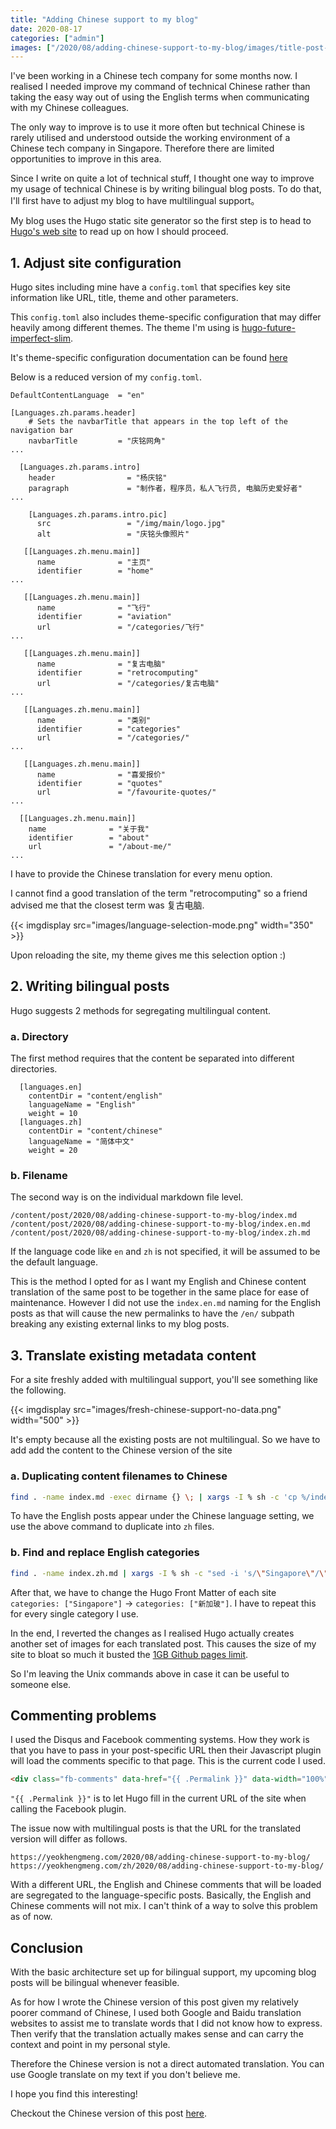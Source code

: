 ```yaml
---
title: "Adding Chinese support to my blog"
date: 2020-08-17
categories: ["admin"]
images: ["/2020/08/adding-chinese-support-to-my-blog/images/title-post-capture.png"]
---
```


I've been working in a Chinese tech company for some months now. I realised I needed improve my command of technical Chinese rather than taking the easy way out of using the English terms when communicating with my Chinese colleagues.

The only way to improve is to use it more often but technical Chinese is rarely utilised and understood outside the working environment of a Chinese tech company in Singapore. Therefore there are limited opportunities to improve in this area.

Since I write on quite a lot of technical stuff, I thought one way to improve my usage of technical Chinese is by writing bilingual blog posts. To do that, I'll first have to adjust my blog to have multilingual support。

<!--more-->

My blog uses the Hugo static site generator so the first step is to head to [Hugo's web site](https://gohugo.io/content-management/multilingualhe/) to read up on how I should proceed.

## 1. Adjust site configuration

Hugo sites including mine have a `config.toml` that specifies key site information like URL, title, theme and other parameters.

This `config.toml` also includes theme-specific configuration that may differ heavily among different themes. The theme I'm using is [hugo-future-imperfect-slim](https://themes.gohugo.io/hugo-future-imperfect-slim/).

It's theme-specific configuration documentation can be found [here](https://github.com/pacollins/hugo-future-imperfect-slim/wiki/config.toml)

Below is a reduced version of my `config.toml`.

```
DefaultContentLanguage  = "en"

[Languages.zh.params.header]
    # Sets the navbarTitle that appears in the top left of the navigation bar
    navbarTitle         = "庆铭网角"
...
    
  [Languages.zh.params.intro]
    header                = "杨庆铭"
    paragraph             = "制作者，程序员，私人飞行员, 电脑历史爱好者"
...

    [Languages.zh.params.intro.pic]
      src                 = "/img/main/logo.jpg"
      alt                 = "庆铭头像照片"

   [[Languages.zh.menu.main]]
      name              = "主页"
      identifier        = "home"
...

   [[Languages.zh.menu.main]]
      name              = "飞行"
      identifier        = "aviation"
      url               = "/categories/飞行"
...

   [[Languages.zh.menu.main]]
      name              = "复古电脑"
      identifier        = "retrocomputing"
      url               = "/categories/复古电脑"
...

   [[Languages.zh.menu.main]]
      name              = "类别"
      identifier        = "categories"
      url               = "/categories/"
...

   [[Languages.zh.menu.main]]
      name              = "喜爱报价"
      identifier        = "quotes"
      url               = "/favourite-quotes/"
...

  [[Languages.zh.menu.main]]
    name              = "关于我"
    identifier        = "about"
    url               = "/about-me/"
...
```

I have to provide the Chinese translation for every menu option.

I cannot find a good translation of the term "retrocomputing" so a friend advised me that the closest term was 复古电脑.

{{< imgdisplay src="images/language-selection-mode.png" width="350" >}}

Upon reloading the site, my theme gives me this selection option :)

## 2. Writing bilingual posts

Hugo suggests 2 methods for segregating multilingual content.

### a. Directory

The first method requires that the content be separated into different directories.

```
  [languages.en]
    contentDir = "content/english"
    languageName = "English"
    weight = 10
  [languages.zh]
    contentDir = "content/chinese"
    languageName = "简体中文"
    weight = 20
```

### b. Filename

The second way is on the individual markdown file level.

```
/content/post/2020/08/adding-chinese-support-to-my-blog/index.md
/content/post/2020/08/adding-chinese-support-to-my-blog/index.en.md
/content/post/2020/08/adding-chinese-support-to-my-blog/index.zh.md
```

If the language code like `en` and `zh` is not specified, it will be assumed to be the default language.

This is the method I opted for as I want my English and Chinese content translation of the same post to be together in the same place for ease of maintenance. However I did not use the `index.en.md` naming for the English posts as that will cause the new permalinks to have the `/en/` subpath breaking any existing external links to my blog posts.

## 3. Translate existing metadata content

For a site freshly added with multilingual support, you'll see something like the following.

{{< imgdisplay src="images/fresh-chinese-support-no-data.png" width="500" >}}

It's empty because all the existing posts are not multilingual. So we have to add add the content to the Chinese version of the site

### a. Duplicating content filenames to Chinese

```bash
find . -name index.md -exec dirname {} \; | xargs -I % sh -c 'cp %/index.md %/index.zh.md;'
```
To have the English posts appear under the Chinese language setting, we use the above command to duplicate into `zh` files.

### b. Find and replace English categories
```bash
find . -name index.zh.md | xargs -I % sh -c "sed -i 's/\"Singapore\"/\"新加玻\"/g' %"
```
After that, we have to change the Hugo Front Matter of each site `categories: ["Singapore"]` -> `categories: ["新加玻"]`. I have to repeat this for every single category I use.

In the end, I reverted the changes as I realised Hugo actually creates another set of images for each translated post. This causes the size of my site to bloat so much it busted the [1GB Github pages limit](https://docs.github.com/en/github/managing-large-files/what-is-my-disk-quota#file-and-repository-size-limitations).

So I'm leaving the Unix commands above in case it can be useful to someone else.

## Commenting problems

I used the Disqus and Facebook commenting systems. How they work is that you have to pass in your post-specific URL then their Javascript plugin will load the comments specific to that page. This is the current code I used. 

```html
<div class="fb-comments" data-href="{{ .Permalink }}" data-width="100%" data-numposts="5"></div>
```

`"{{ .Permalink }}"` is to let Hugo fill in the current URL of the site when calling the Facebook plugin.

The issue now with multilingual posts is that the URL for the translated version will differ as follows.

```
https://yeokhengmeng.com/2020/08/adding-chinese-support-to-my-blog/
https://yeokhengmeng.com/zh/2020/08/adding-chinese-support-to-my-blog/
```

With a different URL, the English and Chinese comments that will be loaded are segregated to the language-specific posts. Basically, the English and Chinese comments will not mix. I can't think of a way to solve this problem as of now.

## Conclusion

With the basic architecture set up for bilingual support, my upcoming blog posts will be bilingual whenever feasible.

As for how I wrote the Chinese version of this post given my relatively poorer command of Chinese, I used both Google and Baidu translation websites to assist me to translate words that I did not know how to express. Then verify that the translation actually makes sense and can carry the context and point in my personal style.

Therefore the Chinese version is not a direct automated translation. You can use Google translate on my text if you don't believe me.

I hope you find this interesting!

Checkout the Chinese version of this post [here](/zh/2020/08/添加中文支持/).